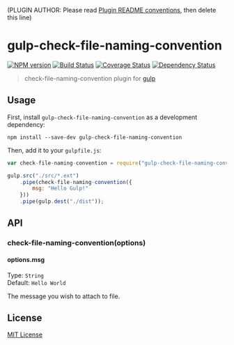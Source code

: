 (PLUGIN AUTHOR: Please read [Plugin README conventions](https://github.com/wearefractal/gulp/wiki/Plugin-README-Conventions), then delete this line)

# gulp-check-file-naming-convention
[![NPM version][npm-image]][npm-url] [![Build Status][travis-image]][travis-url]  [![Coverage Status][coveralls-image]][coveralls-url] [![Dependency Status][depstat-image]][depstat-url]

> check-file-naming-convention plugin for [gulp](https://github.com/wearefractal/gulp)

## Usage

First, install `gulp-check-file-naming-convention` as a development dependency:

```shell
npm install --save-dev gulp-check-file-naming-convention
```

Then, add it to your `gulpfile.js`:

```javascript
var check-file-naming-convention = require("gulp-check-file-naming-convention");

gulp.src("./src/*.ext")
	.pipe(check-file-naming-convention({
		msg: "Hello Gulp!"
	}))
	.pipe(gulp.dest("./dist"));
```

## API

### check-file-naming-convention(options)

#### options.msg
Type: `String`  
Default: `Hello World`

The message you wish to attach to file.


## License

[MIT License](http://en.wikipedia.org/wiki/MIT_License)

[npm-url]: https://npmjs.org/package/gulp-check-file-naming-convention
[npm-image]: https://badge.fury.io/js/gulp-check-file-naming-convention.png

[travis-url]: http://travis-ci.org/HAKASHUN/gulp-check-file-naming-convention
[travis-image]: https://secure.travis-ci.org/HAKASHUN/gulp-check-file-naming-convention.png?branch=master

[coveralls-url]: https://coveralls.io/r/HAKASHUN/gulp-check-file-naming-convention
[coveralls-image]: https://coveralls.io/repos/HAKASHUN/gulp-check-file-naming-convention/badge.png

[depstat-url]: https://david-dm.org/HAKASHUN/gulp-check-file-naming-convention
[depstat-image]: https://david-dm.org/HAKASHUN/gulp-check-file-naming-convention.png
